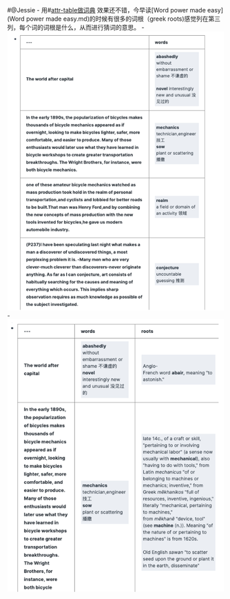 
#@Jessie
    - 用#[attr-table做词典](attr-table做词典.md) 效果还不错，今早读[Word power made easy](Word power made easy.md)的时候有很多的词根（greek roots)感觉列在第三列，每个词的词根是什么，从而进行猜词的意思。
        - ![](../images/JlQeXMEL-M.png?)
        - ![](../images/ybVvJdz_fX.png?)
